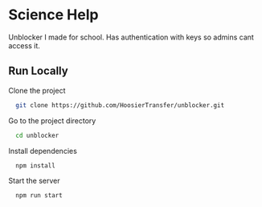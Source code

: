 
# Science Help

Unblocker I made for school. Has authentication with keys so admins cant access it.


## Run Locally

Clone the project

```bash
  git clone https://github.com/HoosierTransfer/unblocker.git
```

Go to the project directory

```bash
  cd unblocker
```

Install dependencies

```bash
  npm install
```

Start the server

```bash
  npm run start
```
